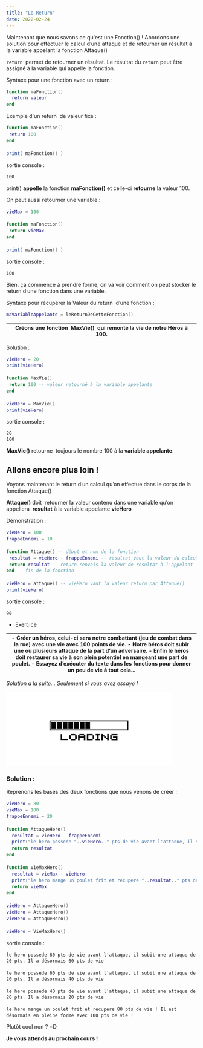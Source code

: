 ```yaml
---
title: "Le Return"
date: 2022-02-24
---
```


Maintenant que nous savons ce qu'est une Fonction() ! Abordons une solution pour effectuer le calcul d’une attaque et de retourner un résultat à la variable appelant la fonction Attaque()

`return`  permet de retourner un résultat. Le résultat du `return` peut être assigné à la variable qui appelle la fonction.

Syntaxe pour une fonction avec un return :

```lua
function maFonction()
  return valeur
end
```

Exemple d'un return  de valeur fixe :

```lua
function maFonction()
 return 100
end

print( maFonction() )
```

sortie console :
```
100
```

print() **appelle** la fonction **maFonction()** et celle-ci **retourne** la valeur 100.

On peut aussi retourner une variable :

```lua
vieMax = 100

function maFonction()
 return vieMax
end

print( maFonction() )
```

sortie console :
```
100
```

Bien, ça commence à prendre forme, on va voir comment on peut stocker le return d’une fonction dans une variable.



Syntaxe pour récupérer la Valeur du return  d’une fonction :

```lua
maVariableAppelante = leReturnDeCetteFonction()
```

| Créons une fonction  MaxVie()  qui remonte la vie de notre Héros à 100. |
| --- |

Solution :

```lua
vieHero = 20
print(vieHero)

function MaxVie()
 return 100 -- valeur retourné à la variable appelante
end

vieHero = MaxVie()
print(vieHero)
```

sortie console :
```
20 
100
```

**MaxVie()** retourne  toujours le nombre 100 à la **variable appelante**.

## Allons encore plus loin !

Voyons maintenant le return d’un calcul qu’on effectue dans le corps de la fonction Attaque()

**Attaque()** doit  retourner la valeur contenu dans une variable qu’on appellera  **resultat** à la variable appelante **vieHero**

Démonstration :

```lua
vieHero = 100
frappeEnnemi = 10

function Attaque() -- début et nom de la fonction
 resultat = vieHero - frappeEnnemi -- resultat vaut la valeur du calcul
 return resultat -- return renvois la valeur de resultat à l'appelant
end -- fin de la fonction

vieHero = attaque() -- vieHero vaut la valeur return par Attaque()
print(vieHero)
```

sortie console :
```
90
```

- Exercice

| \- Créer un héros, celui-ci sera notre combattant (jeu de combat dans la rue) avec une vie avec 100 points de vie. - Notre héros doit subir une ou plusieurs attaque de la part d’un adversaire. - Enfin le héros doit restaurer sa vie à son plein potentiel en mangeant une part de poulet. - Essayez d’exécuter du texte dans les fonctions pour donner un peu de vie à tout cela... |
| --- |

_Solution à la suite… Seulement si vous avez essayé !_

![](images/loading.png)



### Solution :

Reprenons les bases des deux fonctions que nous venons de créer :

```lua
vieHero = 80
vieMax = 100
frappeEnnemi = 20

function AttaqueHero()
  resultat = vieHero - frappeEnnemi
  print("le hero possede "..vieHero.." pts de vie avant l'attaque, il subit une attaque de "..frappeEnnemi.." pts. Il a désormais "..resultat.." pts de vie")
  return resultat
end

function VieMaxHero()
  resultat = vieMax - vieHero
  print("le hero mange un poulet frit et recupere "..resultat.." pts de vie ! Il est désormais en pleine forme avec "..vieMax.." pts de vie !")
  return vieMax
end

vieHero = AttaqueHero()
vieHero = AttaqueHero()
vieHero = AttaqueHero()

vieHero = VieMaxHero()
```

sortie console :

```
le hero possede 80 pts de vie avant l'attaque, il subit une attaque de 20 pts. Il a désormais 60 pts de vie

le hero possede 60 pts de vie avant l'attaque, il subit une attaque de 20 pts. Il a désormais 40 pts de vie 

le hero possede 40 pts de vie avant l'attaque, il subit une attaque de 20 pts. Il a désormais 20 pts de vie 

le hero mange un poulet frit et recupere 80 pts de vie ! Il est désormais en pleine forme avec 100 pts de vie !
```

Plutôt cool non ? =D

**Je vous attends au prochain cours !**


